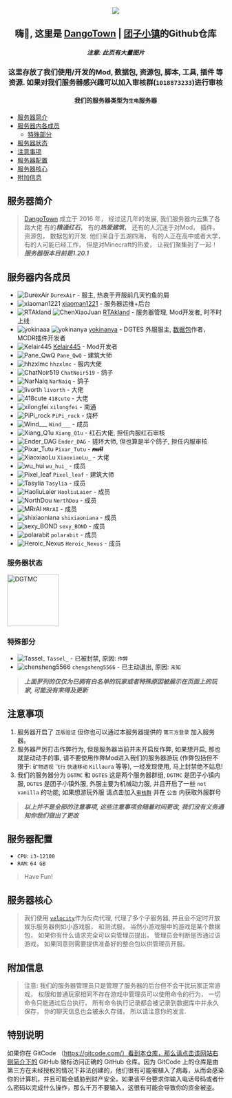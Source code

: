 <div align=center>

<img src="https://www.dgtmc.top/assets/img/logo.jpg">

<h2>嗨👋, 这里是 <a href="https://dgtmc.top">DangoTown</a> | <a href="https://dgtmc.top">团子小镇</a>的Github仓库</h2>

<h5>注意: 此页有大量图片</h5>

</div>

<div align=center>

<h3>这里存放了我们使用/开发的Mod, 数据包, 资源包, 脚本, 工具, 插件 等资源.
如果对我们服务器感兴趣可以加入审核群(<code>1018873233</code>)进行审核</h3>

<h4>我们的服务器类型为<code>生电</code>服务器</h4>

</div>

<!-- TOC -->

* [服务器简介](#服务器简介)
* [服务器内各成员](#服务器内各成员)
    * [特殊部分](#特殊部分)
* [服务器状态](#服务器状态)
* [注意事项](#注意事项)
* [服务器配置](#服务器配置)
* [服务器核心](#服务器核心)
* [附加信息](#附加信息)

<!-- TOC -->

## 服务器简介

> [DangoTown](https://dgtmc.top) 成立于 2016 年， 经过这几年的发展, 我们服务器内云集了各路大佬
> 有的***精通红石***， 有的***热爱建筑***， 还有的人沉迷于对Mod， 插件， 资源包， 数据包的开发.
> 他们来自于五湖四海， 有的人正在高中或者大学， 有的人可能已经工作， 但是对Minecraft的热爱， 让我们聚集到了一起！
> ***服务器版本目前是1.20.1***

## 服务器内各成员

* <img src="https://mcavatar.rtast.cn/uuid/efcc8b5a-9bb0-429e-95b8-7eb34ad37d76?size=16" alt="DurexAir"> `DurexAir` - 服主, 热衷于开服前几天钓鱼的屑
* <img src="https://mcavatar.rtast.cn/uuid/bf486575279b467e846ec54e86ee52df?size=16" alt="xiaoman1221"> [xiaoman1221](https://github.com/xiaoman1221) - 服务器运维+后台
* <img src="https://mcavatar.rtast.cn/uuid/bb033844e68e4909a6361a5d1821ddc4?size=16" alt="RTAkland"> <img src="https://mcavatar.rtast.cn/uuid/bed188bac1524dc6988ac031f63649dc?size=16" alt="ChenXiaoJuan"> [RTAkland](https://github.com/RTAkland) - 服务器管理, Mod开发者, 时不时上线
* <img src="https://mcavatar.rtast.cn/uuid/cd7f4f9fbd5a4106862a8ff0893fe5af?size=16" alt="yokinaaa"> <img src="https://mcavatar.rtast.cn/uuid/916c251133e44dbabc99c3e5cffa41ef?size=16" alt="yokinanya"> [yokinanya](https://github.com/yokinanya) - DGTES
  外服服主, [数据包](https://github.com/DangoTown/DGT_Extra_datapack)作者，MCDR插件开发者
* <img src="https://mcavatar.rtast.cn/uuid/ddc61e882b03427bb621ee0736958f7f?size=16" alt="Kelair445"> [Kelair445](https://github.com/CaaMoe) - Mod开发者
* <img src="https://mcavatar.rtast.cn/uuid/7728563beaed48ddb33fd885f9a10862?size=16" alt="Pane_QwQ"> `Pane_QwQ` - 建筑大师
* <img src="https://mcavatar.rtast.cn/uuid/02c7e8dd47d3412d85cbd82311e06259?size=16" alt="hhzxlmc"> `hhzxlmc` - 服内大佬
* <img src="https://mcavatar.rtast.cn/uuid/99a37c1d2ada462686995c8f20399d08?size=16" alt="ChatNoir519"> `ChatNoir519` - 鸽子
* <img src="https://mcavatar.rtast.cn/uuid/8c35435f90bf4e17803438ce26a17cc6?size=16" alt="NarNaiq"> `NarNaiq` - 鸽子
* <img src="https://mcavatar.rtast.cn/uuid/7327caa990ac43979ea4d7ab89e609dc?size=16" alt="livorth"> `livorth` - 大佬
* <img src="https://mcavatar.rtast.cn/uuid/f1fa5ccdb146448fad651453ee2a15aa?size=16" alt="418cute"> `418cute` - 大佬
* <img src="https://mcavatar.rtast.cn/uuid/c24fb001286f4d40a8a293247472f2c5?size=16" alt="xilongfei"> `xilongfei` - 南通
* <img src="https://mcavatar.rtast.cn/uuid/06d347685f9c422a90f59f05aae8dd91?size=16" alt="PiPi_rock"> `PiPi_rock` - 烧杯
* <img src="https://mcavatar.rtast.cn/uuid/0fbe08b7188044a5a77b5f984c6558fe?size=16" alt="Wind___"> `Wind___` - 成员
* <img src="https://mcavatar.rtast.cn/uuid/0599eb28f2d74fa1b87526bfbc8359dd?size=16" alt="Xiang_Q1u"> `Xiang_Q1u` - 红石大佬, 担任内服红石审核
* <img src="https://mcavatar.rtast.cn/uuid/186f7f0c5d5d428ab85740dbb7232af4?size=16" alt="Ender_DAG"> `Ender_DAG` - 搓环大师, 但也算是半个鸽子, 担任内服审核
* <img src="https://mcavatar.rtast.cn/uuid/e548ddd0a16445a396dccd1500b4d39d?size=16" alt="Pixar_Tutu"> `Pixar_Tutu` - ***~~null~~***
* <img src="https://mcavatar.rtast.cn/uuid/9cefcda841a7433ba4b93dde8ae2b50e?size=16" alt="XiaoxiaoLu"> `XiaoxiaoLu_` - 大佬
* <img src="https://mcavatar.rtast.cn/uuid/e5a8b74cfdcf4cbcbfbb22545916b1b1?size=16" alt="wu_hui" > `wu_hui_` - 成员
* <img src="https://mcavatar.rtast.cn/uuid/847984990551408da6b80d9644bc928e?size=16" alt="Pixel_leaf"> `Pixel_leaf` - 建筑大师
* <img src="https://mcavatar.rtast.cn/uuid/1f374886-b52e-4364-b3e8-3d84dcac1b11?size=16" alt="Tasylia"> `Tasylia` - 成员
* <img src="https://mcavatar.rtast.cn/uuid/36f7d688-0ea5-4f40-a956-f92f3b6dfff8?size=16" alt="HaoliuLaier"> `HaoliuLaier` - 成员
* <img src="https://mcavatar.rtast.cn/uuid/2d853c17-6675-4e95-834e-94df17740864?size=16" alt="NorthDou"> `NorthDou` - 成员
* <img src="https://mcavatar.rtast.cn/uuid/867ad3a6-58e1-4778-9686-a6fba9807d93?size=16" alt="MRrAI"> `MRrAI` - 成员
* <img src="https://mcavatar.rtast.cn/uuid/ef164838-039b-45bf-b60f-6f8fd375eed0?size=16" alt="shixiaoniana"> `shixiaoniana` - 成员
* <img src="https://mcavatar.rtast.cn/uuid/2dec99e1-b7c7-4bd3-b5fd-bbbf4315a427?size=16" alt="sexy_BOND"> `sexy_BOND` - 成员
* <img src="https://mcavatar.rtast.cn/uuid/17b77e3a-1cb0-436e-badc-9abf74a93aeb?size=16" alt="polarabit"> `polarabit` - 成员
* <img src="https://mcavatar.rtast.cn/uuid/0487b513-1e11-4588-aabc-44c81413b071?size=16" alt="Heroic_Nexus"> `Heroic_Nexus` - 成员

### 服务器状态

<img src="https://api.mcstatus.io/v2/widget/java/mc.dgtmc.top?dark=false" alt="DGTMC" height="120" width=auto >

### 特殊部分

* <img src="https://mcavatar.rtast.cn/uuid/6f9b015b6cf74ddaa3dc461965e93a25?size=16" alt="Tassel_"> `Tassel_` - 已被封禁, 原因: `作弊`
* <img src="https://mcavatar.rtast.cn/uuid/00a54e63827a469aa334c64626a920a8?size=16" alt="chensheng5566"> `chengsheng5566` - 已主动退出,
  原因: `未知`

> ***上面罗列的仅仅为已拥有白名单的玩家或者特殊原因被展示在页面上的玩家, 可能没有来得及更新***

## 注意事项

1. 服务器开启了 `正版验证` 但你也可以通过本服务器提供的 `第三方登录` 加入服务器。
2. 服务器严厉打击作弊行为, 但是服务器当前并未开启反作弊, 如果想开启, 那也就是动动手的事,
   请不要使用作弊Mod进入我们的服务器游玩 (作弊包括但不限于: `矿物透视` `飞行` `快速移动` `Killaura` 等等), 一经发现使用,
   马上封禁绝不姑息!
3. 我们的服务器分为 `DGTMC` 和 `DGTES` 这是两个服务器群组, `DGTMC` 是团子小镇内服, `DGTES` 是团子小镇外服,
   外服主要为机械动力服, 并且开启了一些 `not vanilla` 的功能, 如果想游玩外服
   请点击加入[`审核群`](https://qm.qq.com/cgi-bin/qm/qr?k=X-pZ6VmZ6mQ1DH2PJZM49trxIXc1foT_) 并在 `公告` 内获取外服群号

> ***以上并不是全部的注意事项, 这些注意事项会随着时间更改, 我们没有义务通知你我们做出了更改***

## 服务器配置

* `CPU`: `i3-12100`
* `RAM`: `64 GB`

> Have Fun!

## 服务器核心

> 我们使用 [`velocity`](https://velocitypowered.com)作为反向代理, 代理了多个子服务器, 并且会不定时开放娱乐服务器例如小游戏服，
> 和测试服， 当然小游戏服中的游戏是某个数据包， 如果你有什么请求完全可以向管理员提出， 管理员会判断是否通过该游戏，
> 如果同意则需要提供准备好的整合包以供管理员开服。

## 附加信息

> 注意: 我们的服务器管理员只是管理了服务器的后台但不会干扰玩家正常游戏， 权限和普通玩家相同不存在游戏中管理员可以使用命令的行为，
> 一切命令只能通过后台执行，
> 所有命令执行记录都会被记录到数据库中并永久保存， 你的聊天信息也会被永久存储， 所以请注意你的发言.

## 特别说明

如果你在 GitCode （https://gitcode.com/）看到本仓库，那么请点击该网站右侧简介下的 GitHub 徽标访问正确的 GitHub 仓库。因为 GitCode 上的仓库是由第三方在未经授权的情况下非法创建的，他们很有可能被植入了病毒，从而会感染你的计算机，并且可能会威胁到财产安全。如果该平台要求你输入电话号码或者什么密码以完成什么操作，那么千万不要输入，这很有可能会导致你的资金被盗。
